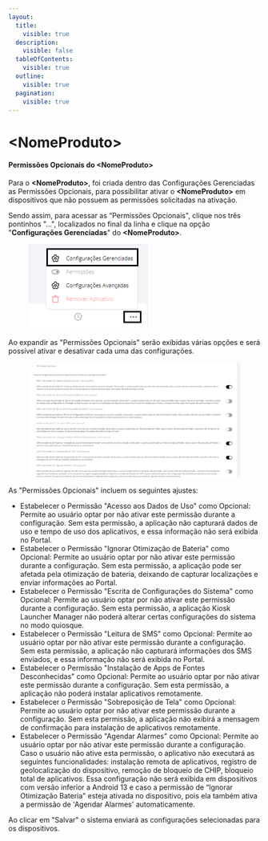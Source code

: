 ```yaml
---
layout:
  title:
    visible: true
  description:
    visible: false
  tableOfContents:
    visible: true
  outline:
    visible: true
  pagination:
    visible: true
---
```


# \<NomeProduto>

#### Permissões Opcionais do \<NomeProduto>

Para o **\<NomeProduto>**, foi criada dentro das Configurações Gerenciadas as Permissões Opcionais, para possibilitar ativar o **\<NomeProduto>** em dispositivos que não possuem as permissões solicitadas na ativação.

Sendo assim, para acessar as “Permissões Opcionais",  clique nos três pontinhos "...", localizados no final da linha e clique na opção "**Configurações Gerenciadas**" do **\<NomeProduto>**.

<figure><img src="../../../../../.gitbook/assets/image (220).png" alt=""><figcaption></figcaption></figure>

Ao expandir as "Permissões Opcionais" serão exibidas várias opções e será possível ativar e desativar cada uma das configurações.&#x20;

<figure><img src="../../../../../.gitbook/assets/image (274).png" alt=""><figcaption></figcaption></figure>

As "Permissões Opcionais" incluem os seguintes ajustes:

* Estabelecer o Permissão "Acesso aos Dados de Uso" como Opcional: Permite ao usuário optar por não ativar este permissão durante a configuração. Sem esta permissão, a aplicação não capturará dados de uso e tempo de uso dos aplicativos, e essa informação não será exibida no Portal.
* Estabelecer o Permissão "Ignorar Otimização de Bateria" como Opcional: Permite ao usuário optar por não ativar este permissão durante a configuração. Sem esta permissão, a aplicação pode ser afetada pela otimização de bateria, deixando de capturar localizações e enviar informações ao Portal.
* Estabelecer o Permissão "Escrita de Configurações do Sistema" como Opcional: Permite ao usuário optar por não ativar este permissão durante a configuração. Sem esta permissão, a aplicação Kiosk Launcher Manager não poderá alterar certas configurações do sistema no modo quiosque.
* Estabelecer o Permissão "Leitura de SMS" como Opcional: Permite ao usuário optar por não ativar este permissão durante a configuração. Sem esta permissão, a aplicação não capturará informações dos SMS enviados, e essa informação não será exibida no Portal.
* Estabelecer o Permissão "Instalação de Apps de Fontes Desconhecidas" como Opcional: Permite ao usuário optar por não ativar este permissão durante a configuração. Sem esta permissão, a aplicação não poderá instalar aplicativos remotamente.
* Estabelecer o Permissão "Sobreposição de Tela" como Opcional: Permite ao usuário optar por não ativar este permissão durante a configuração. Sem esta permissão, a aplicação não exibirá a mensagem de confirmação para instalação de aplicativos remotamente.
* Estabelecer o Permissão "Agendar Alarmes" como Opcional: Permite ao usuário optar por não ativar este permissão durante a configuração. Caso o usuário não ative esta permissão, o aplicativo não executará as seguintes funcionalidades: instalação remota de aplicativos, registro de geolocalização do dispositivo, remoção de bloqueio de CHIP, bloqueio total de aplicativos. Essa configuração não será exibida em dispositivos com versão inferior a Android 13 e caso a permissão de “Ignorar Otimização Bateria" esteja ativada no dispositivo, pois ela também ativa a permissão de 'Agendar Alarmes' automaticamente.

Ao clicar em "Salvar" o sistema enviará as configurações selecionadas para os dispositivos.
